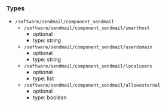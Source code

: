 ### Types

- `/software/sendmail/component_sendmail`
    - `/software/sendmail/component_sendmail/smarthost`
        - optional
        - type: string
    - `/software/sendmail/component_sendmail/userdomain`
        - optional
        - type: string
    - `/software/sendmail/component_sendmail/localusers`
        - optional
        - type: list
    - `/software/sendmail/component_sendmail/allowexternal`
        - optional
        - type: boolean
